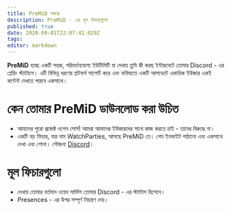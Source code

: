 ```yaml
---
title: PreMiD সম্বন্ধে
description: PreMiD - এর মূল ফিচারগুলো
published: true
date: 2020-09-01T22:07:41.029Z
tags:
editor: markdown
---
```


**PreMiD** হচ্ছে একটি সহজ, পরিবর্তনযোগ্য ইউটিলিটি যা দেখায় তুমি কী করছ ইন্টারনেটে তোমার Discord - এর প্লেয়িং স্ট্যাটাসে। এটি বিভিন্ন ধরণের প্লাটফর্ম সাপোর্ট করে এবং ভবিষ্যতে একটি আপডেটে একাধিক ইউজার একই কন্টেন্ট দেখতে পারবে একসাথে।

# কেন তোমার PreMiD ডাউনলোড করা উচিত
- আমাদের পুরো প্রজেক্ট ওপেন সোর্স! আমরা আমাদের ইউজারদের সাথে কাজ করতে চাই - তাদের বিরুদ্ধে না।
- একটি বড় ফিচার, যার নাম WatchParties, আসছে PreMiD তে। গেম ইনভাইট পাঠানো এবং একসাথে দেখা এবং শোনা। সৌজন্য [Discord](https://discordapp.com/)।

# মূল ফিচারগুলো
- দেখায় তোমার বর্তমান ওয়েব সার্ভিস তোমার Discord - এর স্ট্যাটাস হিসেবে।
- Presences - এর উপর সম্পূর্ণ নিয়ন্ত্রণ দেয়।